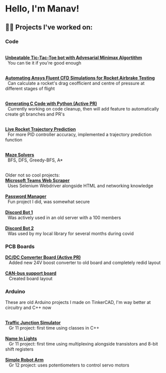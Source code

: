 <h1>Hello, I'm Manav! <br/></h1>

<h2>👨‍💻 Projects I've worked on:</h2>


<h3>Code</h3>

  <br /><b>[Unbeatable Tic-Tac-Toe bot with Advesarial Minimax Algortithm](https://github.com/ManavToor/Minimax)</b><br /> 
  &nbsp;&nbsp;You can tie it if you're good enough<br />
  
  <br /><b>[Automating Ansys Fluent CFD Simulations for Rocket Airbrake Testing](https://github.com/waterloo-rocketry/PyAnsys)</b><br />
  &nbsp;&nbsp;Can calculate a rocket's drag ceofficient and centre of pressure at different stages of flight<br />
  
  <br /><b>[Generating C Code with Python (Active PR)](https://github.com/waterloo-rocketry/parsley)</b><br />
  &nbsp;&nbsp;Currently working on code cleanup, then will add feature to automatically create git branches and PR's<br />
  
  <br /><b>[Live Rocket Trajectory Prediction](https://github.com/waterloo-rocketry/or-airbrake-plugin/blob/main/src/main/java/com/waterloorocketry/airbrakeplugin/controller/TrajectoryPrediction.java)</b><br />
  &nbsp;&nbsp;For more PID controller accuracy, implemented a trajectory prediction function<br />
  
  <br /><b>[Maze Solvers](https://github.com/ManavToor/MazeSolvers)</b><br />
  &nbsp;&nbsp;BFS, DFS, Greedy-BFS, A*<br />

  <br />Older not so cool projects:<br />
  <b>[Microsoft Teams Web Scraper](https://github.com/ManavToor/ShiftstoIcal)</b><br />
  &nbsp;&nbsp;Uses Selenium Webdriver alongside HTML and networking knowledge<br />
  <br /><b>[Password Manager](https://github.com/ManavToor/PasswordManager)</b><br />
  &nbsp;&nbsp;Fun project I did, was somewhat secure<br />
  <br /><b>[Discord Bot 1](https://github.com/ManavToor/ShulkerBot)</b><br />
  &nbsp;&nbsp;Was actively used in an old server with a 100 members<br />
  <br /><b>[Discord Bot 2](https://github.com/ManavToor/CoffeenCodeBot)</b><br />
  &nbsp;&nbsp;Was used by my local library for several months during covid<br />

  

<h3>PCB Boards</h3>

  <b>[DC/DC Converter Board (Active PR)](https://github.com/waterloo-rocketry/GSPD/tree/new-converter)</b><br />
  &nbsp;&nbsp; Added new 24V boost converter to old board and completely redid layout<br />
  <br /><b>[CAN-bus support board](https://github.com/waterloo-rocketry/canhw/tree/master/DAQ%20CAN%20support)</b><br />
  &nbsp;&nbsp; Created board layout<br />
  
<h3>Arduino</h3>
  These are old Arduino projects I made on TinkerCAD, I'm way better at circuitry and C++ now<br />
  
  <br /><b>[Traffic Junction Simulator](https://github.com/ManavToor/TrafficJunction)</b><br />
  &nbsp;&nbsp; Gr 11 project: first time using classes in C++<br />
  <br /><b>[Name In Lights](https://github.com/ManavToor/NameInLights)</b><br />
  &nbsp;&nbsp; Gr 11 project: first time using multiplexing alongside transistors and 8-bit shift registers<br />
  <br /><b>[Simple Robot Arm](https://github.com/ManavToor/EEZYbotARM)</b><br />
  &nbsp;&nbsp; Gr 12 project: uses potentiometers to control servo motors<br />

<!--
**joshmadakor1/joshmadakor1** is a ✨ _special_ ✨ repository because its `README.md` (this file) appears on your GitHub profile.

Here are some ideas to get you started:

- 🔭 I’m currently working on ...
- 🌱 I’m currently learning ...
- 👯 I’m looking to collaborate on ...
- 🤔 I’m looking for help with ...
- 💬 Ask me about ...
- 📫 How to reach me: ...
- 😄 Pronouns: ...
- ⚡ Fun fact: ...
-->
